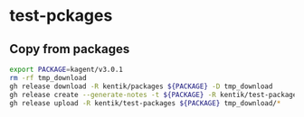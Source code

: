 # test-pckages

## Copy from packages
```bash
export PACKAGE=kagent/v3.0.1
rm -rf tmp_download
gh release download -R kentik/packages ${PACKAGE} -D tmp_download
gh release create --generate-notes -t ${PACKAGE} -R kentik/test-packages ${PACKAGE}
gh release upload -R kentik/test-packages ${PACKAGE} tmp_download/*
```
